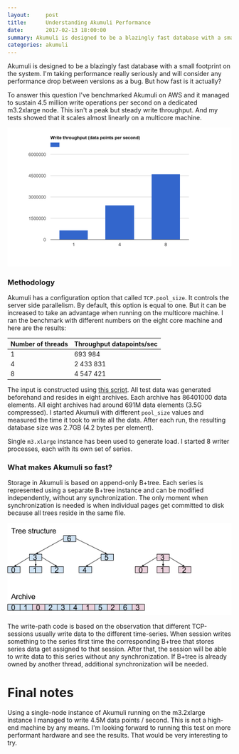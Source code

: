 ```yaml
---
layout:     post
title:      Understanding Akumuli Performance
date:       2017-02-13 18:00:00
summary: Akumuli is designed to be a blazingly fast database with a small footprint on the system. I'm taking performance really seriously and will consider any performance drop between versions as a bug. But how fast is it actually?
categories: akumuli
---
```


Akumuli is designed to be a blazingly fast database with a small footprint on the system. I'm taking performance really seriously and will consider any performance drop between versions as a bug. But how fast is it actually?

To answer this question I've benchmarked Akumuli on AWS and it managed to sustain 4.5 million write operations per second on a dedicated m3.2xlarge node. This isn't a peak but steady write throughput. And my tests showed that it scales almost linearly on a multicore machine.

![Akumuli benchmark results on AWS m3.2xlarge instance](/images/benchmark_bar_plot.png)

### Methodology

Akumuli has a configuration option that called `TCP.pool_size`. It controls the server side parallelism. By default, this option is equal to one. But it can be increased to take an advantage when running on the multicore machine. I ran the benchmark with different numbers on the eight core machine and here are the results:

| Number of threads | Throughput datapoints/sec |
|-------------------|---------------------------|
|1                      | 693 984|
|4                      | 2 433 831|
|8                      | 4 547 421|

The input is constructed using [this script](https://github.com/akumuli/test_input_generator). All test data was generated beforehand and resides in eight archives. Each archive has 86401000 data elements. All eight archives had around 691M data elements (3.5G compressed).
I started Akumuli with different `pool_size` values and measured the time it took to write all the data. After each run, the resulting database size was 2.7GB (4.2 bytes per element).

Single `m3.xlarge` instance has been used to generate load. I started 8 writer processes, each with its own set of series.

### What makes Akumuli so fast?

Storage in Akumuli is based on append-only B+tree. Each series is represented using a separate B+tree instance and can be modified independently, without any synchronization. The only moment when synchronization is needed is when individual pages get committed to disk because all trees reside in the same file.

![B+tree mapping](/images/btree_schema.png)

The write-path code is based on the observation that different TCP-sessions usually write data to the different time-series. When session writes something to the series first time the corresponding B+tree that stores series data get assigned to that session. After that, the session will be able to write data to this series without any synchronization. If B+tree is already owned by another thread, additional synchronization will be needed. 

# Final notes

Using a single-node instance of Akumuli running on the m3.2xlarge instance I managed to write 4.5M data points / second. This is not a high-end machine by any means. I'm looking forward to running this test on more performant hardware and see the results. That would be very interesting to try.
